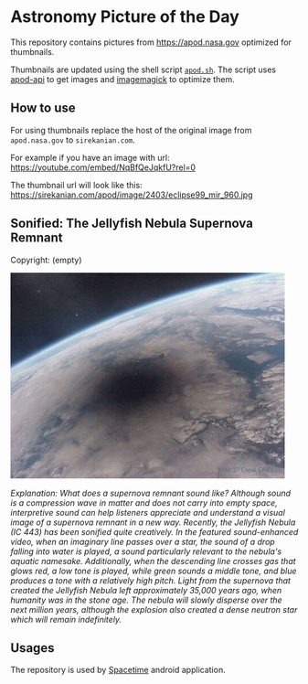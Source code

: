 # Astronomy Picture of the Day

This repository contains pictures from https://apod.nasa.gov optimized for thumbnails.

Thumbnails are updated using the shell script [`apod.sh`](apod.sh). The script
uses [apod-api](https://github.com/nasa/apod-api) to get images and [imagemagick](https://imagemagick.org) to
optimize them.

## How to use

For using thumbnails replace the host of the original image from `apod.nasa.gov` to `sirekanian.com`.

For example if you have an image with url:<br>
https://youtube.com/embed/NqBfQeJqkfU?rel=0

The thumbnail url will look like this:<br>
https://sirekanian.com/apod/image/2403/eclipse99_mir_960.jpg

## Sonified: The Jellyfish Nebula Supernova Remnant

Copyright: (empty)

[![the picture of the day][1]][2]

_Explanation: What does a supernova remnant sound like? Although sound is a compression wave in matter and does not carry into empty space, interpretive sound can help listeners appreciate and understand a visual image of a supernova remnant in a new way. Recently, the Jellyfish Nebula (IC 443) has been sonified quite creatively.  In the featured sound-enhanced video, when an imaginary line passes over a star, the sound of a drop falling into water is played, a sound particularly relevant to the nebula's aquatic namesake.  Additionally, when the descending line crosses gas that glows red, a low tone is played, while green sounds a middle tone, and blue produces a tone with a relatively high pitch. Light from the supernova that created the Jellyfish Nebula left approximately 35,000 years ago, when humanity was in the stone age.  The nebula will slowly disperse over the next million years, although the explosion also created a dense neutron star which will remain indefinitely._

## Usages

The repository is used by [Spacetime][3] android application.

[1]: image/2403/eclipse99_mir_960.jpg

[2]: https://youtube.com/embed/NqBfQeJqkfU?rel=0

[3]: https://github.com/sirekanian/spacetime
